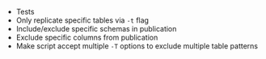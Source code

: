 * Tests
* Only replicate specific tables via `-t` flag
* Include/exclude specific schemas in publication
* Exclude specific columns from publication
* Make script accept multiple `-T` options to exclude multiple table patterns
